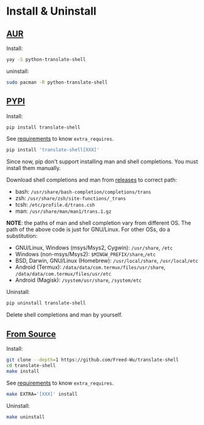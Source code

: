# Install & Uninstall

## [AUR](https://aur.archlinux.org/packages/python-translate-shell)

Install:

```sh
yay -S python-translate-shell
```

uninstall:

```sh
sudo pacman -R python-translate-shell
```

## [PYPI](https://pypi.org/project/translate-shell)

Install:

```sh
pip install translate-shell
```

See [requirements](requirements) to know `extra_requires`.

```sh
pip install 'translate-shell[XXX]'
```

Since now, pip don't support installing man and shell completions.
You must install them manually.

Download shell completions and man from
[releases](https://github.com/Freed-Wu/translate-shell/releases) to correct path:

- bash: `/usr/share/bash-completion/completions/trans`
- zsh: `/usr/share/zsh/site-functions/_trans`
- tcsh: `/etc/profile.d/trans.csh`
- man: `/usr/share/man/man1/trans.1.gz`

**NOTE**: the paths of man and shell completion vary from different OS. The path
of the above code is just for GNU/Linux. For other OSs, do a substitution:

- GNU/Linux, Windows (msys/Msys2, Cygwin): `/usr/share`, `/etc`
- Windows (non-msys/Msys2): `$MINGW_PREFIX/share`,`/etc`
- BSD, Darwin, GNU/Linux (Homebrew): `/usr/local/share`, `/usr/local/etc`
- Android (Termux): `/data/data/com.termux/files/usr/share`,
  `/data/data/com.termux/files/usr/etc`
- Android (Magisk): `/system/usr/share`, `/system/etc`

Uninstall:

```sh
pip uninstall translate-shell
```

Delete shell completions and man by yourself.

## [From Source](https://github.com/Freed-Wu/translate-shell)

Install:

```sh
git clone --depth=1 https://github.com/Freed-Wu/translate-shell
cd translate-shell
make install
```

See [requirements](requirements) to know `extra_requires`.

```sh
make EXTRA='[XXX]' install
```

Uninstall:

```sh
make uninstall
```
